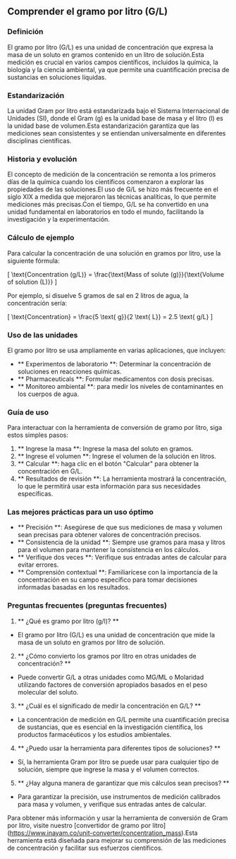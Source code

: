## Comprender el gramo por litro (G/L)

### Definición
El gramo por litro (G/L) es una unidad de concentración que expresa la masa de un soluto en gramos contenido en un litro de solución.Esta medición es crucial en varios campos científicos, incluidos la química, la biología y la ciencia ambiental, ya que permite una cuantificación precisa de sustancias en soluciones líquidas.

### Estandarización
La unidad Gram por litro está estandarizada bajo el Sistema Internacional de Unidades (SI), donde el Gram (g) es la unidad base de masa y el litro (l) es la unidad base de volumen.Esta estandarización garantiza que las mediciones sean consistentes y se entiendan universalmente en diferentes disciplinas científicas.

### Historia y evolución
El concepto de medición de la concentración se remonta a los primeros días de la química cuando los científicos comenzaron a explorar las propiedades de las soluciones.El uso de G/L se hizo más frecuente en el siglo XIX a medida que mejoraron las técnicas analíticas, lo que permite mediciones más precisas.Con el tiempo, G/L se ha convertido en una unidad fundamental en laboratorios en todo el mundo, facilitando la investigación y la experimentación.

### Cálculo de ejemplo
Para calcular la concentración de una solución en gramos por litro, use la siguiente fórmula:

\[ \text{Concentration (g/L)} = \frac{\text{Mass of solute (g)}}{\text{Volume of solution (L)}} \]

Por ejemplo, si disuelve 5 gramos de sal en 2 litros de agua, la concentración sería:

\[ \text{Concentration} = \frac{5 \text{ g}}{2 \text{ L}} = 2.5 \text{ g/L} \]

### Uso de las unidades
El gramo por litro se usa ampliamente en varias aplicaciones, que incluyen:
- ** Experimentos de laboratorio **: Determinar la concentración de soluciones en reacciones químicas.
- ** Pharmaceuticals **: Formular medicamentos con dosis precisas.
- ** Monitoreo ambiental **: para medir los niveles de contaminantes en los cuerpos de agua.

### Guía de uso
Para interactuar con la herramienta de conversión de gramo por litro, siga estos simples pasos:
1. ** Ingrese la masa **: Ingrese la masa del soluto en gramos.
2. ** Ingrese el volumen **: Ingrese el volumen de la solución en litros.
3. ** Calcular **: haga clic en el botón "Calcular" para obtener la concentración en G/L.
4. ** Resultados de revisión **: La herramienta mostrará la concentración, lo que le permitirá usar esta información para sus necesidades específicas.

### Las mejores prácticas para un uso óptimo
- ** Precisión **: Asegúrese de que sus mediciones de masa y volumen sean precisas para obtener valores de concentración precisos.
- ** Consistencia de la unidad **: Siempre use gramos para masa y litros para el volumen para mantener la consistencia en los cálculos.
- ** Verifique dos veces **: Verifique sus entradas antes de calcular para evitar errores.
- ** Comprensión contextual **: Familiarícese con la importancia de la concentración en su campo específico para tomar decisiones informadas basadas en los resultados.

### Preguntas frecuentes (preguntas frecuentes)

1. ** ¿Qué es gramo por litro (g/l)? **
- El gramo por litro (G/L) es una unidad de concentración que mide la masa de un soluto en gramos por litro de solución.

2. ** ¿Cómo convierto los gramos por litro en otras unidades de concentración? **
- Puede convertir G/L a otras unidades como MG/ML o Molaridad utilizando factores de conversión apropiados basados ​​en el peso molecular del soluto.

3. ** ¿Cuál es el significado de medir la concentración en G/L? **
- La concentración de medición en G/L permite una cuantificación precisa de sustancias, que es esencial en la investigación científica, los productos farmacéuticos y los estudios ambientales.

4. ** ¿Puedo usar la herramienta para diferentes tipos de soluciones? **
- Sí, la herramienta Gram por litro se puede usar para cualquier tipo de solución, siempre que ingrese la masa y el volumen correctos.

5. ** ¿Hay alguna manera de garantizar que mis cálculos sean precisos? **
- Para garantizar la precisión, use instrumentos de medición calibrados para masa y volumen, y verifique sus entradas antes de calcular.

Para obtener más información y usar la herramienta de conversión de Gram por litro, visite nuestro [convertidor de gramo por litro] (https://www.inayam.co/unit-converter/concentration_mass).Esta herramienta está diseñada para mejorar su comprensión de las mediciones de concentración y facilitar sus esfuerzos científicos.